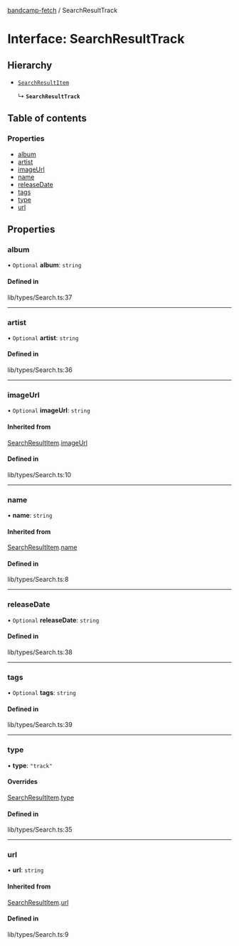 [bandcamp-fetch](../README.md) / SearchResultTrack

# Interface: SearchResultTrack

## Hierarchy

- [`SearchResultItem`](SearchResultItem.md)

  ↳ **`SearchResultTrack`**

## Table of contents

### Properties

- [album](SearchResultTrack.md#album)
- [artist](SearchResultTrack.md#artist)
- [imageUrl](SearchResultTrack.md#imageurl)
- [name](SearchResultTrack.md#name)
- [releaseDate](SearchResultTrack.md#releasedate)
- [tags](SearchResultTrack.md#tags)
- [type](SearchResultTrack.md#type)
- [url](SearchResultTrack.md#url)

## Properties

### album

• `Optional` **album**: `string`

#### Defined in

lib/types/Search.ts:37

___

### artist

• `Optional` **artist**: `string`

#### Defined in

lib/types/Search.ts:36

___

### imageUrl

• `Optional` **imageUrl**: `string`

#### Inherited from

[SearchResultItem](SearchResultItem.md).[imageUrl](SearchResultItem.md#imageurl)

#### Defined in

lib/types/Search.ts:10

___

### name

• **name**: `string`

#### Inherited from

[SearchResultItem](SearchResultItem.md).[name](SearchResultItem.md#name)

#### Defined in

lib/types/Search.ts:8

___

### releaseDate

• `Optional` **releaseDate**: `string`

#### Defined in

lib/types/Search.ts:38

___

### tags

• `Optional` **tags**: `string`

#### Defined in

lib/types/Search.ts:39

___

### type

• **type**: ``"track"``

#### Overrides

[SearchResultItem](SearchResultItem.md).[type](SearchResultItem.md#type)

#### Defined in

lib/types/Search.ts:35

___

### url

• **url**: `string`

#### Inherited from

[SearchResultItem](SearchResultItem.md).[url](SearchResultItem.md#url)

#### Defined in

lib/types/Search.ts:9
